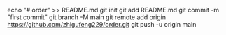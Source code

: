echo "# order" >> README.md
git init
git add README.md
git commit -m "first commit"
git branch -M main
git remote add origin https://github.com/zhigufeng229/order.git
git push -u origin main

